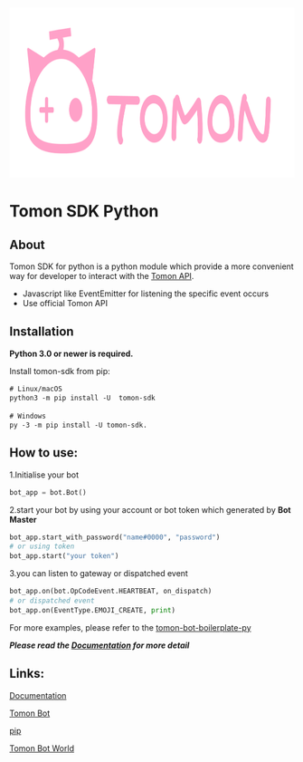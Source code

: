 
<!-- PROJECT LOGO -->
<br />
<p align="center">
  <a href="https://github.com/tomon-world/tomon-sdk-py">
    <img src="images/LOGO%20with%20TOMON.png" alt="Logo" width="1200" height="300">
  </a>

</p>

# Tomon SDK Python

## About

Tomon SDK for python is a python module which provide a more convenient way for developer to interact with the [Tomon API](https://developer.tomon.co/docs/).

- Javascript like EventEmitter for listening the specific event occurs
- Use official Tomon API

## Installation
**Python 3.0 or newer is required.**

Install tomon-sdk from pip:
```
# Linux/macOS
python3 -m pip install -U  tomon-sdk

# Windows
py -3 -m pip install -U tomon-sdk.
```

## How to use:

1.Initialise your bot
```python
bot_app = bot.Bot()
```
2.start your bot by using your account or bot token which generated by **Bot Master**
```python
bot_app.start_with_password("name#0000", "password")
# or using token
bot_app.start("your token")
```
3.you can listen to gateway or dispatched event
```python
bot_app.on(bot.OpCodeEvent.HEARTBEAT, on_dispatch)
# or dispatched event
bot_app.on(EventType.EMOJI_CREATE, print)
```

For more examples, please refer to the [tomon-bot-boilerplate-py](https://github.com/tomon-world/tomon-bot-boilerplate-py)

***Please read the [Documentation](https://developer.tomon.co/docs/connect) for more detail***


## Links:
[Documentation](https://developer.tomon.co/docs/)

[Tomon Bot](https://beta.tomon.co/bot/)

[pip](https://pypi.org/project/tomon-sdk/)

[Tomon Bot World](https://beta.tomon.co/invite/x3RMui)
